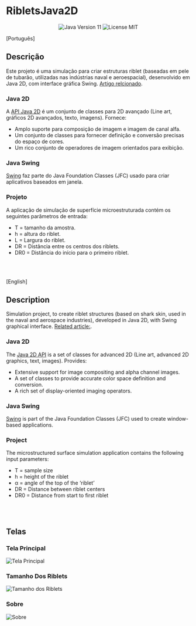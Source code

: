 # RibletsJava2D

<p align="center">
<a><img src="https://img.shields.io/static/v1?label=Java&message=11&color=blue" alt="Java Version 11"/></a>
<a><img src="https://img.shields.io/static/v1?label=Licence&message=MIT&color=brightgreen" alt="License MIT"></a>
</p>

[Português]

## Descrição
Este projeto é uma simulação para criar estruturas riblet (baseadas em pele de tubarão, utilizadas nas indústrias naval e aeroespacial), desenvolvido em Java 2D, com interface gráfica Swing.
[Artigo relcionado](https://www.scirp.org/journal/paperinformation.aspx?paperid=74462).

### Java 2D
A [API Java 2D](https://www.oracle.com/java/technologies/java-2d-api.html) é um conjunto de classes para 2D avançado (Line art, gráficos 2D avançados, texto, imagens).
Fornece:
- Amplo suporte para composição de imagem e imagem de canal alfa.
- Um conjunto de classes para fornecer definição e conversão precisas do espaço de cores.
- Um rico conjunto de operadores de imagem orientados para exibição.

### Java Swing
[Swing](https://docs.oracle.com/javase/tutorial/uiswing/start/index.html) faz parte do Java Foundation Classes (JFC) usado para criar aplicativos baseados em janela.

### Projeto
A aplicação de simulação de superfície microestruturada contém os seguintes parâmetros de entrada:

- T = tamanho da amostra.
- h = altura do riblet.
- L = Largura do riblet.
- DR = Distância entre os centros dos riblets.
- DR0 = Distância do início para o primeiro riblet.
<br>
<br>

[English]

## Description
Simulation project, to create riblet structures (based on shark skin, used in the naval and aerospace industries),  developed in Java 2D, with Swing graphical interface.
[Related article:](https://www.scirp.org/journal/paperinformation.aspx?paperid=74462).

### Java 2D
The [Java 2D API](https://www.oracle.com/java/technologies/java-2d-api.html) is a set of classes for advanced 2D (Line art, advanced 2D graphics, text, images).
Provides:
- Extensive support for image compositing and alpha channel images.
- A set of classes to provide accurate color space definition and conversion.
- A rich set of display-oriented imaging operators.

### Java Swing
[Swing](https://docs.oracle.com/javase/tutorial/uiswing/start/index.html) is part of the Java Foundation Classes (JFC) used to create window-based applications.

### Project
The microstructured surface simulation application contains the following input parameters:
- T = sample size
- h = height of the riblet
- α = angle of the top of the ‘riblet’
- DR = Distance between riblet centers
- DR0 = Distance from start to first riblet

<br>
<br>

## Telas

### Tela Principal
![Tela Principal](/assets/telaPrincipal.png?raw=true "Tela principal da aplicação.")

### Tamanho Dos Riblets
![Tamanho dos Riblets](/assets/tamanhoRiblets.png?raw=true "Tela indicando documentação sobre o tamanho dos riblts a serem desenhados.")

### Sobre
![Sobre](/assets/sobre.png?raw=true "Desscrição da aplicação.")

